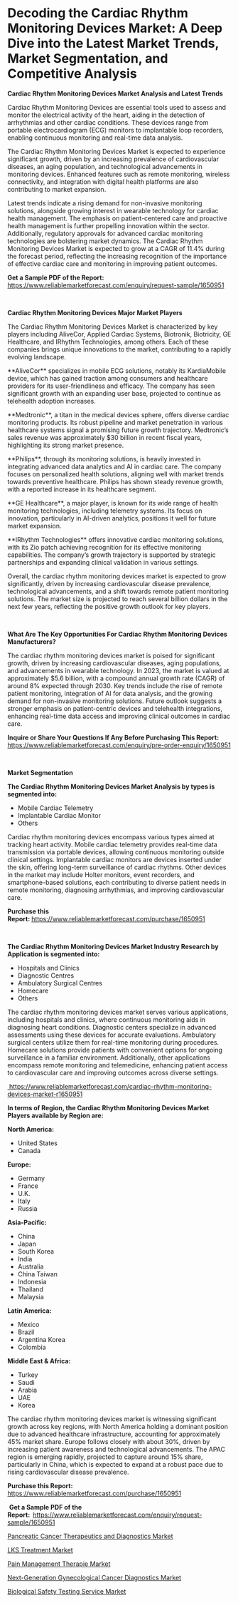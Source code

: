 <p><h1>Decoding the Cardiac Rhythm Monitoring Devices Market: A Deep Dive into the Latest Market Trends, Market Segmentation, and Competitive Analysis</h1></p><p><strong>Cardiac Rhythm Monitoring Devices Market Analysis and Latest Trends</strong></p>
<p><p>Cardiac Rhythm Monitoring Devices are essential tools used to assess and monitor the electrical activity of the heart, aiding in the detection of arrhythmias and other cardiac conditions. These devices range from portable electrocardiogram (ECG) monitors to implantable loop recorders, enabling continuous monitoring and real-time data analysis.</p><p>The Cardiac Rhythm Monitoring Devices Market is expected to experience significant growth, driven by an increasing prevalence of cardiovascular diseases, an aging population, and technological advancements in monitoring devices. Enhanced features such as remote monitoring, wireless connectivity, and integration with digital health platforms are also contributing to market expansion. </p><p>Latest trends indicate a rising demand for non-invasive monitoring solutions, alongside growing interest in wearable technology for cardiac health management. The emphasis on patient-centered care and proactive health management is further propelling innovation within the sector. Additionally, regulatory approvals for advanced cardiac monitoring technologies are bolstering market dynamics. The Cardiac Rhythm Monitoring Devices Market is expected to grow at a CAGR of 11.4% during the forecast period, reflecting the increasing recognition of the importance of effective cardiac care and monitoring in improving patient outcomes.</p></p>
<p><strong>Get a Sample PDF of the Report:&nbsp;</strong> <a href="https://www.reliablemarketforecast.com/enquiry/request-sample/1650951?utm_campaign=1899&utm_medium=2&utm_source=Github&utm_content=ia&utm_term=03032025&utm_id=cardiac-rhythm-monitoring-devices">https://www.reliablemarketforecast.com/enquiry/request-sample/1650951</a></p>
<p>&nbsp;</p>
<p><strong>Cardiac Rhythm Monitoring Devices Major Market Players</strong></p>
<p><p>The Cardiac Rhythm Monitoring Devices Market is characterized by key players including AliveCor, Applied Cardiac Systems, Biotronik, Biotricity, GE Healthcare, and IRhythm Technologies, among others. Each of these companies brings unique innovations to the market, contributing to a rapidly evolving landscape.</p><p>**AliveCor** specializes in mobile ECG solutions, notably its KardiaMobile device, which has gained traction among consumers and healthcare providers for its user-friendliness and efficacy. The company has seen significant growth with an expanding user base, projected to continue as telehealth adoption increases.</p><p>**Medtronic**, a titan in the medical devices sphere, offers diverse cardiac monitoring products. Its robust pipeline and market penetration in various healthcare systems signal a promising future growth trajectory. Medtronic’s sales revenue was approximately $30 billion in recent fiscal years, highlighting its strong market presence.</p><p>**Philips**, through its monitoring solutions, is heavily invested in integrating advanced data analytics and AI in cardiac care. The company focuses on personalized health solutions, aligning well with market trends towards preventive healthcare. Philips has shown steady revenue growth, with a reported increase in its healthcare segment.</p><p>**GE Healthcare**, a major player, is known for its wide range of health monitoring technologies, including telemetry systems. Its focus on innovation, particularly in AI-driven analytics, positions it well for future market expansion.</p><p>**IRhythm Technologies** offers innovative cardiac monitoring solutions, with its Zio patch achieving recognition for its effective monitoring capabilities. The company’s growth trajectory is supported by strategic partnerships and expanding clinical validation in various settings.</p><p>Overall, the cardiac rhythm monitoring devices market is expected to grow significantly, driven by increasing cardiovascular disease prevalence, technological advancements, and a shift towards remote patient monitoring solutions. The market size is projected to reach several billion dollars in the next few years, reflecting the positive growth outlook for key players.</p></p>
<p>&nbsp;</p>
<p><strong>What Are The Key Opportunities For Cardiac Rhythm Monitoring Devices Manufacturers?</strong></p>
<p><p>The cardiac rhythm monitoring devices market is poised for significant growth, driven by increasing cardiovascular diseases, aging populations, and advancements in wearable technology. In 2023, the market is valued at approximately $5.6 billion, with a compound annual growth rate (CAGR) of around 8% expected through 2030. Key trends include the rise of remote patient monitoring, integration of AI for data analysis, and the growing demand for non-invasive monitoring solutions. Future outlook suggests a stronger emphasis on patient-centric devices and telehealth integrations, enhancing real-time data access and improving clinical outcomes in cardiac care.</p></p>
<p><strong>Inquire or Share Your Questions If Any Before Purchasing This Report:</strong> <a href="https://www.reliablemarketforecast.com/enquiry/pre-order-enquiry/1650951?utm_campaign=1899&utm_medium=2&utm_source=Github&utm_content=ia&utm_term=03032025&utm_id=cardiac-rhythm-monitoring-devices">https://www.reliablemarketforecast.com/enquiry/pre-order-enquiry/1650951</a></p>
<p>&nbsp;</p>
<p><strong>Market Segmentation</strong></p>
<p><strong>The Cardiac Rhythm Monitoring Devices Market Analysis by types is segmented into:</strong></p>
<p><ul><li>Mobile Cardiac Telemetry</li><li>Implantable Cardiac Monitor</li><li>Others</li></ul></p>
<p><p>Cardiac rhythm monitoring devices encompass various types aimed at tracking heart activity. Mobile cardiac telemetry provides real-time data transmission via portable devices, allowing continuous monitoring outside clinical settings. Implantable cardiac monitors are devices inserted under the skin, offering long-term surveillance of cardiac rhythms. Other devices in the market may include Holter monitors, event recorders, and smartphone-based solutions, each contributing to diverse patient needs in remote monitoring, diagnosing arrhythmias, and improving cardiovascular care.</p></p>
<p><strong>Purchase this Report:&nbsp;</strong><a href="https://www.reliablemarketforecast.com/purchase/1650951?utm_campaign=1899&utm_medium=2&utm_source=Github&utm_content=ia&utm_term=03032025&utm_id=cardiac-rhythm-monitoring-devices">https://www.reliablemarketforecast.com/purchase/1650951</a></p>
<p>&nbsp;</p>
<p><strong>The Cardiac Rhythm Monitoring Devices Market Industry Research by Application is segmented into:</strong></p>
<p><ul><li>Hospitals and Clinics</li><li>Diagnostic Centres</li><li>Ambulatory Surgical Centres</li><li>Homecare</li><li>Others</li></ul></p>
<p><p>The cardiac rhythm monitoring devices market serves various applications, including hospitals and clinics, where continuous monitoring aids in diagnosing heart conditions. Diagnostic centers specialize in advanced assessments using these devices for accurate evaluations. Ambulatory surgical centers utilize them for real-time monitoring during procedures. Homecare solutions provide patients with convenient options for ongoing surveillance in a familiar environment. Additionally, other applications encompass remote monitoring and telemedicine, enhancing patient access to cardiovascular care and improving outcomes across diverse settings.</p></p>
<p><a href="https://www.reliablemarketforecast.com/cardiac-rhythm-monitoring-devices-market-r1650951?utm_campaign=1899&utm_medium=2&utm_source=Github&utm_content=ia&utm_term=03032025&utm_id=cardiac-rhythm-monitoring-devices">&nbsp;https://www.reliablemarketforecast.com/cardiac-rhythm-monitoring-devices-market-r1650951</a></p>
<p><strong>In terms of Region, the Cardiac Rhythm Monitoring Devices Market Players available by Region are:</strong></p>
<p>
    <p> <strong> North America: </strong>
        <ul>
            <li>United States</li>
            <li>Canada</li>
        </ul>
        </p> 
    <p> <strong> Europe: </strong>
        <ul>
            <li>Germany</li>
            <li>France</li>
            <li>U.K.</li>
            <li>Italy</li>
            <li>Russia</li>
        </ul>
        </p> 
    <p> <strong> Asia-Pacific: </strong>
        <ul>
            <li>China</li>
            <li>Japan</li>
            <li>South Korea</li>
            <li>India</li>
            <li>Australia</li>
            <li>China Taiwan</li>
            <li>Indonesia</li>
            <li>Thailand</li>
            <li>Malaysia</li>
        </ul>
        </p> 
    <p> <strong> Latin America: </strong>
        <ul>
            <li>Mexico</li>
            <li>Brazil</li>
            <li>Argentina Korea</li>
            <li>Colombia</li>
        </ul>
        </p> 
    <p> <strong> Middle East & Africa: </strong>
        <ul>
            <li>Turkey</li>
            <li>Saudi</li>
            <li>Arabia</li>
            <li>UAE</li>
            <li>Korea</li>
        </ul>
    </p>
    </p>
<p><p>The cardiac rhythm monitoring devices market is witnessing significant growth across key regions, with North America holding a dominant position due to advanced healthcare infrastructure, accounting for approximately 45% market share. Europe follows closely with about 30%, driven by increasing patient awareness and technological advancements. The APAC region is emerging rapidly, projected to capture around 15% share, particularly in China, which is expected to expand at a robust pace due to rising cardiovascular disease prevalence.</p></p>
<p><strong>Purchase this Report: </strong><a href="https://www.reliablemarketforecast.com/purchase/1650951?utm_campaign=1899&utm_medium=2&utm_source=Github&utm_content=ia&utm_term=03032025&utm_id=cardiac-rhythm-monitoring-devices">https://www.reliablemarketforecast.com/purchase/1650951</a></p>
<p>&nbsp;<strong>Get a Sample PDF of the Report:&nbsp;&nbsp;</strong><a href="https://www.reliablemarketforecast.com/enquiry/request-sample/1650951?utm_campaign=1899&utm_medium=2&utm_source=Github&utm_content=ia&utm_term=03032025&utm_id=cardiac-rhythm-monitoring-devices">https://www.reliablemarketforecast.com/enquiry/request-sample/1650951</a></p>
<p><strong></strong></p>
<p><p><a href="https://github.com/toldenargelia86/Market-Research-Report-List-1/blob/main/pancreatic-cancer-therapeutics-and-diagnostics-market.md?utm_campaign=1899&utm_medium=2&utm_source=Github&utm_content=ia&utm_term=03032025&utm_id=cardiac-rhythm-monitoring-devices">Pancreatic Cancer Therapeutics and Diagnostics Market</a></p><p><a href="https://github.com/tashiafun920/Market-Research-Report-List-1/blob/main/lks-treatment-market.md?utm_campaign=1899&utm_medium=2&utm_source=Github&utm_content=ia&utm_term=03032025&utm_id=cardiac-rhythm-monitoring-devices">LKS Treatment Market</a></p><p><a href="https://github.com/wileonie19657/Market-Research-Report-List-1/blob/main/pain-management-therapie-market.md?utm_campaign=1899&utm_medium=2&utm_source=Github&utm_content=ia&utm_term=03032025&utm_id=cardiac-rhythm-monitoring-devices">Pain Management Therapie Market</a></p><p><a href="https://github.com/mcfred89/Market-Research-Report-List-1/blob/main/next-generation-gynecological-cancer-diagnostics-market.md?utm_campaign=1899&utm_medium=2&utm_source=Github&utm_content=ia&utm_term=03032025&utm_id=cardiac-rhythm-monitoring-devices">Next-Generation Gynecological Cancer Diagnostics Market</a></p><p><a href="https://github.com/comasnickie/Market-Research-Report-List-1/blob/main/biological-safety-testing-service-market.md?utm_campaign=1899&utm_medium=2&utm_source=Github&utm_content=ia&utm_term=03032025&utm_id=cardiac-rhythm-monitoring-devices">Biological Safety Testing Service Market</a></p></p>